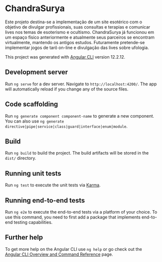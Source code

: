 # ChandraSurya
Este projeto destina-se a implementação de um site esotérico com o objetivo de divulgar profissionais,
 suas consultas e terapias e comunicar lives nos temas de esoterismo e ocultismo. 
 ChandraSurya já funcionou em um espaço físico anteriormente e atualmente seus parceiros se encontram virtualmente,
 mantendo os antigos estudos.
 Futuramente pretende-se implementar jogos de tarô on-line e divulgação das lives sobre ufologia.
 
This project was generated with [Angular CLI](https://github.com/angular/angular-cli) version 12.2.12.

## Development server

Run `ng serve` for a dev server. Navigate to `http://localhost:4200/`. The app will automatically reload if you change any of the source files.

## Code scaffolding

Run `ng generate component component-name` to generate a new component. You can also use `ng generate directive|pipe|service|class|guard|interface|enum|module`.

## Build

Run `ng build` to build the project. The build artifacts will be stored in the `dist/` directory.

## Running unit tests

Run `ng test` to execute the unit tests via [Karma](https://karma-runner.github.io).

## Running end-to-end tests

Run `ng e2e` to execute the end-to-end tests via a platform of your choice. To use this command, you need to first add a package that implements end-to-end testing capabilities.

## Further help

To get more help on the Angular CLI use `ng help` or go check out the [Angular CLI Overview and Command Reference](https://angular.io/cli) page.
